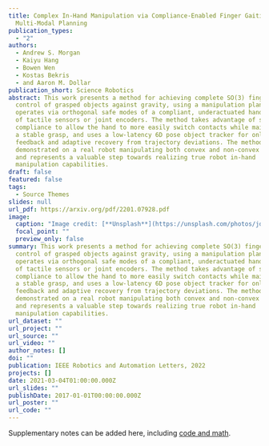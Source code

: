 ```yaml
---
title: Complex In-Hand Manipulation via Compliance-Enabled Finger Gaiting and
  Multi-Modal Planning
publication_types:
  - "2"
authors:
  - Andrew S. Morgan
  - Kaiyu Hang
  - Bowen Wen
  - Kostas Bekris
  - and Aaron M. Dollar
publication_short: Science Robotics
abstract: This work presents a method for achieving complete SO(3) finger gating
  control of grasped objects against gravity, using a manipulation planner that
  operates via orthogonal safe modes of a compliant, underactuated hand absent
  of tactile sensors or joint encoders. The method takes advantage of system
  compliance to allow the hand to more easily switch contacts while maintaining
  a stable grasp, and uses a low-latency 6D pose object tracker for online
  feedback and adaptive recovery from trajectory deviations. The method is
  demonstrated on a real robot manipulating both convex and non-convex objects,
  and represents a valuable step towards realizing true robot in-hand
  manipulation capabilities.
draft: false
featured: false
tags:
  - Source Themes
slides: null
url_pdf: https://arxiv.org/pdf/2201.07928.pdf
image:
  caption: "Image credit: [**Unsplash**](https://unsplash.com/photos/jdD8gXaTZsc)"
  focal_point: ""
  preview_only: false
summary: This work presents a method for achieving complete SO(3) finger gating
  control of grasped objects against gravity, using a manipulation planner that
  operates via orthogonal safe modes of a compliant, underactuated hand absent
  of tactile sensors or joint encoders. The method takes advantage of system
  compliance to allow the hand to more easily switch contacts while maintaining
  a stable grasp, and uses a low-latency 6D pose object tracker for online
  feedback and adaptive recovery from trajectory deviations. The method is
  demonstrated on a real robot manipulating both convex and non-convex objects,
  and represents a valuable step towards realizing true robot in-hand
  manipulation capabilities.
url_dataset: ""
url_project: ""
url_source: ""
url_video: ""
author_notes: []
doi: ""
publication: IEEE Robotics and Automation Letters, 2022
projects: []
date: 2021-03-04T01:00:00.000Z
url_slides: ""
publishDate: 2017-01-01T00:00:00.000Z
url_poster: ""
url_code: ""
---
```


Supplementary notes can be added here, including [code and math](https://wowchemy.com/docs/content/writing-markdown-latex/).
